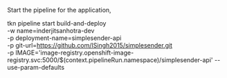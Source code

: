 Start the pipeline for the application, 

tkn pipeline start build-and-deploy \
    -w name=inderjitsanhotra-dev \
    -p deployment-name=simplesender-api \
    -p git-url=https://github.com/ISingh2015/simplesender.git \
    -p IMAGE='image-registry.openshift-image-registry.svc:5000/$(context.pipelineRun.namespace)/simplesender-api' \--use-param-defaults
